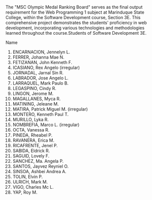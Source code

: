 

The "MSC Olympic Medal Ranking Board" serves as the final output requirement for the Web Programming 1 subject at Marinduque State College, within the Software Development course, Section 3E. This comprehensive project demonstrates the students' proficiency in web development, incorporating various technologies and methodologies learned throughout the course.Students of Software Development 3E.

Name
1. ENCARNACION, Jennelyn L.
2. FERRER, Johanna Mae N.
3. FETIZANAN, John Kenneth F.
4. ICASIANO, Rex Angelo (irregular)
5. JORNADAL, Jarnal Sin R.
6. LABRADOR, Jose Angelo L.
7. LARRAQUEL, Mark Paulo B.
8. LEGASPINO, Cindy R.
9. LINGON, Jerome M.
10. MAGALLANES, Myca R.
11. MATINING, Jeleane M.
12. MATIRA, Patrick Miguel M. (irregular)
13. MONTERO, Kenneth Paul T.
14. MURILLO, Lyka R.
15. NOMBREFIA, Marco L. (irregular)
16. OCTA, Vanessa R.
17. PINEDA, Rheabel P.
18. RAVANERA, Erica M.
19. RICAFRENTE, Jenel P.
20. SABIDA, Eldrick R.
21. SAGUID, Lovely F.
22. SANCHEZ, Ma. Angela P.
23. SANTOS, Jayvez Reyniel O.
24. SINSOA, Ashbei Andrea A.
25. TOLIN, Elvin P.
26. ULRICH, Mark M.
27. VIGO, Charles Mc L.
28. YAP, Roy M.
